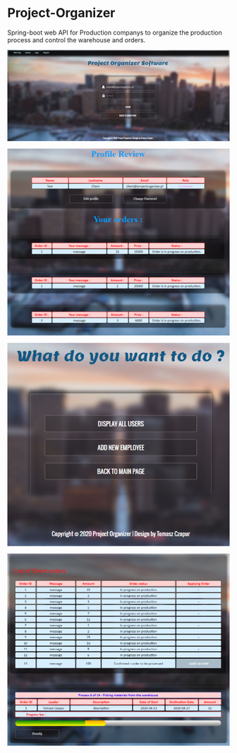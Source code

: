 # Project-Organizer
Spring-boot web API for Production companys to organize the production process and control the warehouse and orders.

![Project-Organizer](src/main/resources/static/images/po1.png)

![Project-Organizer](src/main/resources/static/images/po2.png)

![Project-Organizer](src/main/resources/static/images/po3.png)

![Project-Organizer](src/main/resources/static/images/po4.png)
